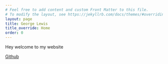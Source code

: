 ```yaml
---
# Feel free to add content and custom Front Matter to this file.
# To modify the layout, see https://jekyllrb.com/docs/themes/#overriding-theme-defaults
layout: page
title: George Lewis
title_override: Home
order: 0
---
```


Hey welcome to my website

[Github](https://github.com/George-Lewis/)
